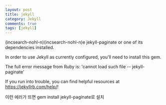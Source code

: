 ```yaml
---
layout: post
title: jekyll
category: Jekyll
comments: true
tags: [jekyll]
---
```


<Plug>(incsearch-nohl-n)<Plug>(incsearch-nohl-n)e jekyll-paginate or one of its dependencies installed.
  
In order to use Jekyll as currently configured, you'll need to install this gem.

The full error message from Ruby is: 'cannot load such file -- jekyll-paginate'

If you run into trouble, you can find helpful resources at https://jekyllrb.com/help/!


이런 에러가 뜨면 gem install jekyll-paginate로 설치
